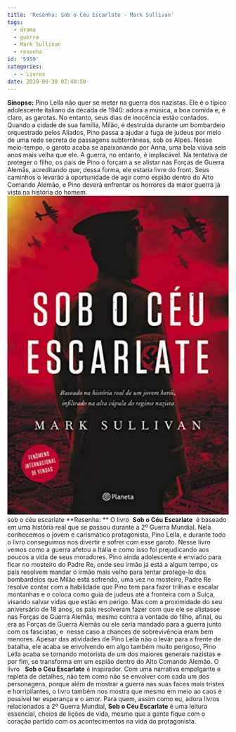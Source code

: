 ```yaml
---
title: 'Resenha: Sob o Céu Escarlate - Mark Sullivan'
tags:
  - drama
  - guerra
  - Mark Sullivan
  - resenha
id: '5959'
categories:
  - - Livros
date: 2019-06-30 07:40:50
---
```


**Sinopse:** Pino Lella não quer se meter na guerra dos nazistas. Ele é o típico adolescente italiano da década de 1940: adora a música, a boa comida e, é claro, as garotas. No entanto, seus dias de inocência estão contados. Quando a cidade de sua família, Milão, é destruída durante um bombardeio orquestrado pelos Aliados, Pino passa a ajudar a fuga de judeus por meio de uma rede secreta de passagens subterrâneas, sob os Alpes. Nesse meio-tempo, o garoto acaba se apaixonando por Anna, uma bela viúva seis anos mais velha que ele. A guerra, no entanto, é implacável. Na tentativa de proteger o filho, os país de Pino o forçam a se alistar nas Forças de Guerra Alemãs, acreditando que, dessa forma, ele estaria livre do front. Seus caminhos o levarão à oportunidade de agir como espião dentro do Alto Comando Alemão, e Pino deverá enfrentar os horrores da maior guerra já vista na história do homem. ![livro - sob o céu escarlate](/wp-content/uploads/2019/06/sob-o-ceu-escarlate.jpg) sob o céu escarlate **Resenha: ** O livro  **Sob o Céu Escarlate**  é baseado em uma história real que se passou durante a 2º Guerra Mundial. Nela conhecemos o jovem e carismático protagonista, Pino Lella, e durante todo o livro conseguimos nos divertir e sofrer com esse garoto. Nesse livro vemos como a guerra afetou a Itália e como isso foi prejudicando aos poucos a vida de seus moradores. Pino ainda adolescente é enviado para ficar no mosteiro do Padre Re, onde seu irmão já está a algum tempo, os pais resolvem mandar o irmão mais velho para tentar protege-lo dos bombardeios que Milão está sofrendo, uma vez no mosteiro, Padre Re resolve contar com a habilidade que Pino tem para fazer trilhas e escalar montanhas e o coloca como guia de judeus até a fronteira com a Suíça, visando salvar vidas que estão em perigo. Mas com a proximidade do seu aniversário de 18 anos, os pais resolveram fazer com que ele se alistasse nas Forças de Guerra Alemãs, mesmo contra a vontade do filho, afinal, ou era as Forças de Guerra Alemãs ou ele seria mandado para a guerra junto com os fascistas, e  nesse caso a chances de sobrevivência eram bem menores. Apesar das atividades de Pino Lella não o levar para a frente de batalha, ele acaba se envolvendo em algo também muito perigoso, Pino Lella acaba se tornando motorista de um dos maiores generais nazistas e por fim, se transforma em um espião dentro do Alto Comando Alemão. O livro   **Sob o Céu Escarlate** é inspirador. Com uma narrativa empolgante e repleta de detalhes, não tem como não se envolver com cada um dos personagens, porque além de mostrar a guerra nas suas faces mais tristes e horripilantes, o livro também nos mostra que mesmo em meio ao caos é possível ter esperança e o amor. Para quem, assim como eu, adora livros relacionados a 2º Guerra Mundial, **Sob o Céu Escarlate** é uma leitura essencial, cheios de lições de vida, mesmo que a gente fique com o coração partido com os acontecimentos na vida do protagonista.
